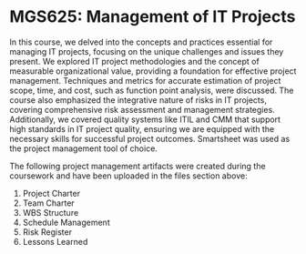# MGS625: Management of IT Projects

In this course, we delved into the concepts and practices essential for managing IT projects, focusing on the unique challenges and issues they present. We explored IT project methodologies and the concept of measurable organizational value, providing a foundation for effective project management. Techniques and metrics for accurate estimation of project scope, time, and cost, such as function point analysis, were discussed. The course also emphasized the integrative nature of risks in IT projects, covering comprehensive risk assessment and management strategies. Additionally, we covered quality systems like ITIL and CMM that support high standards in IT project quality, ensuring we are equipped with the necessary skills for successful project outcomes. Smartsheet was used as the project management tool of choice.

The following project management artifacts were created during the coursework and have been uploaded in the files section above:

1. Project Charter
2. Team Charter
3. WBS Structure
4. Schedule Management
5. Risk Register
6. Lessons Learned
